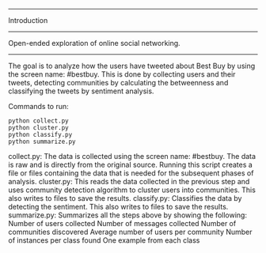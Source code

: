 **************************************************************************************************************************************
Introduction
**************************************************************************************************************************************
Open-ended exploration of online social networking.
**************************************************************************************************************************************

The goal is to analyze how the users have tweeted about Best Buy by using the screen name: #bestbuy. This is done by collecting users and their tweets, detecting communities by calculating the betweenness and classifying the tweets by sentiment analysis.

Commands to run:
```
python collect.py
python cluster.py
python classify.py
python summarize.py
```

collect.py: The data is collected using the screen name: #bestbuy. The data is raw and is directly from the original source. Running this script creates a file or files containing the data that is needed for the subsequent phases of analysis.
cluster.py: This reads the data collected in the previous step and uses community detection algorithm to cluster users into communities. This also writes to files to save the results.
classify.py: Classifies the data by detecting the sentiment. This also writes to files to save the results.
summarize.py: Summarizes all the steps above by showing the following:
Number of users collected
Number of messages collected
Number of communities discovered
Average number of users per community
Number of instances per class found
One example from each class
